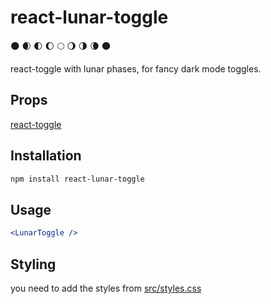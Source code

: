 # react-lunar-toggle

🌑 🌒 🌓 🌔 🌕 🌖 🌗 🌘 🌑

react-toggle with lunar phases, for fancy dark mode toggles.

## Props

[react-toggle](https://github.com/aaronshaf/react-toggle)

## Installation

```bash
npm install react-lunar-toggle
```

## Usage

```jsx
<LunarToggle />
```

## Styling

you need to add the styles from [src/styles.css](src/styles.css)
